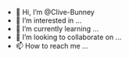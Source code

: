 - 👋 Hi, I’m @Clive-Bunney
- 👀 I’m interested in ...
- 🌱 I’m currently learning ...
- 💞️ I’m looking to collaborate on ...
- 📫 How to reach me ...

<!---
Clive-Bunney/Clive-Bunney is a ✨ special ✨ repository because its `README.md` (this file) appears on your GitHub profile.
You can click the Preview link to take a look at your changes.
--->
